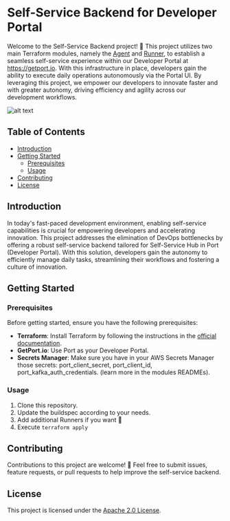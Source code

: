 # Self-Service Backend for Developer Portal
Welcome to the Self-Service Backend project! 🎉 This project utilizes two main Terraform modules, namely the [Agent](https://github.com/Senora-dev/terraform-aws-self-service-agent) and [Runner](https://github.com/Senora-dev/terraform-aws-self-service-runner), to establish a seamless self-service experience within our Developer Portal at https://getport.io. With this infrastructure in place, developers gain the ability to execute daily operations autonomously via the Portal UI. By leveraging this project, we empower our developers to innovate faster and with greater autonomy, driving efficiency and agility across our development workflows.

![alt text](https://github.com/Senora-dev/self-service-backend/blob/main/Self%20Service%20Hub%20-%20Backend.png?raw=true)

## Table of Contents

- [Introduction](#introduction)
- [Getting Started](#getting-started)
  - [Prerequisites](#prerequisites)
  - [Usage](#usage)
- [Contributing](#contributing)
- [License](#license)

## Introduction
In today's fast-paced development environment, enabling self-service capabilities is crucial for empowering developers and accelerating innovation. This project addresses the elimination of DevOps bottlenecks by offering a robust self-service backend tailored for Self-Service Hub in Port (Developer Portal). With this solution, developers gain the autonomy to efficiently manage daily tasks, streamlining their workflows and fostering a culture of innovation.

## Getting Started

### Prerequisites

Before getting started, ensure you have the following prerequisites:

- **Terraform**: Install Terraform by following the instructions in the [official documentation](https://learn.hashicorp.com/tutorials/terraform/install-cli).
- **GetPort.io**: Use Port as your Developer Portal.
- **Secrets Manager**: Make sure you have in your AWS Secrets Manager those secrets: port_client_secret, port_client_id, port_kafka_auth_credentials. (learn more in the modules READMEs).

### Usage
1. Clone this repository.
2. Update the buildspec according to your needs.
3. Add additional Runners if you want 🤘
4. Execute `terraform apply`

## Contributing
Contributions to this project are welcome! 💜 Feel free to submit issues, feature requests, or pull requests to help improve the self-service backend.

## License
This project is licensed under the [Apache 2.0 License](LICENSE).
